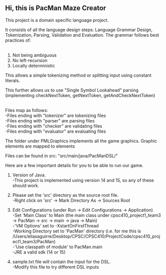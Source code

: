 ## Hi, this is PacMan Maze Creator

This project is a domain specific language project.

It consists of all the language design steps: Language Grammar Design, Tokenization, Parsing, Validation and Evaluation.
The grammar follows best practices of:<br/> 
<br/> 
1. Not being ambiguous<br/> 
2. No left-recursion<br/> 
3. Locally deterministic<br/> 

This allows a simple tokenizing method or splitting input using constant literals.<br/> 

This further allows us to use "Single Symbol Lookahead" parsing (implementing checkNextToken, getNextToken, getAndCheckNextToken) <br/> 
<br/> 

Files map as follows: <br/> 
-Files ending with "tokenizer" are tokenizing files <br/> 
-Files ending with "parser" are parsing files <br/> 
-Files ending with "checker" are validating files <br/> 
-Files ending with "evaluator" are evaluating files <br/>

The folder under PMLGraphics implements all the game graphics. Graphic elements are mapped to elements

Files can be found in src: "src/main/java/PacManDSL/"

Here are a few important details for you to be able to run our game.

1. Version of Java.<br/> 
  -This project is implemented using version 14 and 15, so any of these should work.
  
2. Please set the 'src' directory as the source root file.<br/> 
  -Right click on 'src' -> Mark Directory As -> Sources Root

3. Edit Configurations (under Run -> Edit Configurations -> Application)<br/>
  -Set 'Main Class' to Main (the main class under cpsc410_project1_team3 -> PacMan -> src -> main -> java -> Main)<br/>
  -'VM Options' set to -XstartOnFirstThread<br/>
  -Working Directory set to 'PacMan' directory (i.e. for me this is /Users/eliasaguirre/Desktop/CPSC/CPSC410/ProjectCode/cpsc410_project1_team3/PacMan) <br/>
  -'Use classpath of module' to PacMan.main<br/>
  -JRE a valid sdk (14 or 15)
  
4. sample.txt file will contain the input for the DSL. <br/>
  -Modify this file to try different DSL inputs
  
  
  
